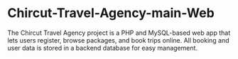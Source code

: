 # Chircut-Travel-Agency-main-Web
The Chircut Travel Agency project is a PHP and MySQL-based web app that lets users register, browse packages, and book trips online. All booking and user data is stored in a backend database for easy management.
